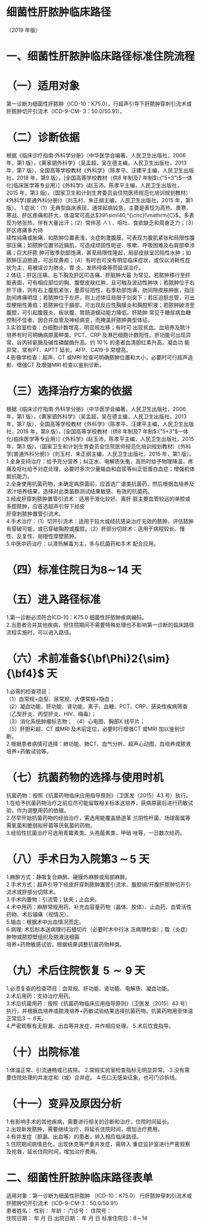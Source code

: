 # 细菌性肝脓肿临床路径  
（2019 年版）  
# 一、细菌性肝脓肿临床路径标准住院流程  
# （一）适用对象  
第一诊断为细菌性肝脓肿（ICD-10：K75.0），行超声引导下肝脓肿穿刺引流术或肝脓肿切开引流术（ICD-9-CM- 3：50.0/50.91）。  
# （二）诊断依据  
根据《临床诊疗指南·外科学分册》（中华医学会编著，人民卫生出版社，2006 年，第1 版），《黄家驷外科学》（吴孟超，吴在德主编，人民卫生出版社，2013 年，第7 版）、全国高等学校教材《外科学》（陈孝平、汪建平主编，人民卫生出版社，2018 年，第9 版），[全国高等学校教材（供8 年制及7 年制$\:("5+3"\$一体化)临床医学等专业用）]《外科学》(赵玉沛，陈孝平主编，人民卫生出版社， 2015 年，第3 版)，（国家卫生和计划生育委员会住院医师规范化培训规划教材）《外科学(普通外科分册)》（刘玉村、朱正纲主编，人民卫生出版社，2015 年，第1 版）。  
1.症状：（1）无典型临床表现，通常起病较急，主要是表现为高热、畏寒、寒战、肝区疼痛和肝大，体温常可高达$39\!\sim\!40\,^{\circ}\!\mathrm{C}$，多表现为弛张热，伴有大量出汗；（2）常伴恶 $\wedge\!\!\setminus$ 、呕吐、食欲缺乏和周身乏力；（3）肝区疼痛多为持  
续性钝痛或胀痛，如脓肿位置表浅，炎症刺激腹膜，可表现为腹肌紧张和局限性腹部压痛；如脓肿位置邻近膈肌，可造成顽固性呃逆、咳嗽、呼吸困难及右肩部牵涉痛；巨大肝脓 肿可致季肋部饱满，甚至局限性隆起，局部皮肤呈凹陷性水肿；如脓肿压迫胆道，可出现黄疸；（4）有时也可没有明显临床症状，或仅以消耗性症状为主，易被误诊为肺炎、胃 炎、发热待查等而延误治疗。  
2.体征：肝区压痛、右下胸及肝区叩击痛、肝脏肿大最 为常见。若脓肿移行至肝脏表面，可有相应部位的胸、腹壁皮肤红肿，且可触及波动性肿块；若脓肿位于右肝下缘，则有右上腹肌紧张，墨菲征阳性，右季肋部饱满，肋间隙皮肤肿胀，指压肋间疼痛明显；若脓肿位于左肝，则上述体征局限于剑突下；若压迫胆总管，可出现梗阻性黄疸；若脓肿位于膈部，可出现反应性胸膜炎和胸腔积液；若脓肿破溃至腹腔，可引起腹膜炎、板状腹、胃肠道蠕动能力降低。肝脓肿 常见于糖尿病血糖控制不佳者，因合并血管及神经病变，而掩盖肝脓肿典型体征。  
3.实验室检查：白细胞计数增高，明显核左移；有时可 出现贫血。血培养及脓汁培养有时可明确病原菌种类。PCT、CRP 及淋巴细胞计数阳性。肝功能可出现异常、谷丙转氨酶及碱性磷酸酶升高。约 $10\,\%$ 的患者血清胆红素升高。凝血功 能异常，常有PT、APTT 延长。AFP、CA19-9 常增高。  
4.影像学检查：超声、CT 或MRI 检查可明确脓肿位置和大小，必要时可行超声造影、增强CT 及增强MRI 检查以鉴别诊断。  
# （三）选择治疗方案的依据  
根据《临床诊疗指南·外科学分册》（中华医学会编著，人民卫生出版社，2006 年，第1 版），《黄家驷外科学》（吴孟超，吴在德主编，人民卫生出版社，2013 年，第7 版）、全国高等学校教材《外科学》（陈孝平、汪建平主编，人民卫生出版社，2018 年，第9 版），[全国高等学校教材（供8 年制及7 年制$\:("5+3"\$一体化)临床医学等专业用）]《外科学》(赵玉沛，陈孝平主编，人民卫生出版社，2015 年，第3 版)，（国家卫生和计划生育委员会住院医师规范化培训规划教材）《外科学(普通外科分册)》（刘玉村、朱正纲主编，人民卫生出版社，2015 年，第1 版）。  
1.全身支持治疗：给予充分营养；纠正水、电解质失衡，高热时给予物理降温，疼痛及呕吐给予对症处理，必要时多次少量输血和血浆等纠正低蛋白血症；增强机体抵抗能力。  
2.全身使用抗菌药物，未确定病原菌前，应首选广谱类抗菌药，然后根据血培养及浓汁培养结果，选择对此类菌群测试结果敏感、有效的抗菌药。  
3.经皮肝穿刺脓肿置管引流术：适用于液化较好、离肝 脏主要血管较远的单腔或多腔脓肿，应首选超声引导下经皮  
肝穿刺脓肿置管引流术。  
4.手术治疗：（1）切开引流术：适用于较大或经抗感染治疗无效的脓肿，评估脓肿有穿破可能，或已穿破胸腔或腹腔。（2）肝部分切除术：适用于病程较长、慢性、反复性、局限性厚壁脓肿。  
5.中医中药治疗：以清热解毒为主，多与抗菌药和手术 配合应用。  
# （四）标准住院日为$\mathord{\mathbf{8}}\sim\!14$ 天  
# （五）进入路径标准  
1.第一诊断必须符合ICD-10：K75.0 细菌性肝脓肿疾病编码。  
2.当患者合并其他疾病，但住院期间不需要特殊处理也不影响第一诊断的临床路径流程实施时，可以进入路径。  
# （六）术前准备${\bf\Phi}2{\sim}{\bf4}$ 天  
1.必需的检查项目：  
（1）血常规$+$血型、尿常规、大便常规$+$隐血；  
（2）凝血功能、肝功能、肾功能、离子、血糖、PCT、CRP、感染性疾病筛查（乙型肝炎、丙型肝炎、HIV、梅毒）；  
（3）消化系统肿瘤标志物； （4）心电图、胸部X 线平片；  
（5）肝胆彩超、CT 或MRI 及术前定位，必要时行增强CT 或MRI 加以鉴别诊断。  
2.根据患者病情可选择：肺功能、肺CT、血气分析、超声心动图、血培养或脓液培养+药敏试验等。  
# （七）抗菌药物的选择与使用时机  
抗菌药物：按照《抗菌药物临床应用指导原则》（卫医发〔2015〕43 号）执行。  
1.在给予抗菌药物治疗之前应尽可能留取相关标本送培养，获病原菌后进行药敏试验，作为调整用药的依据。  
2.尽早开始抗菌药物的经验治疗，需选用能覆盖肠道革 兰阴性杆菌、场球菌属等需氧菌和脆弱拟杆菌等厌氧菌的药物。  
3.经验性抗菌治疗可选用青霉素类、头孢菌素类、甲硝 唑等，一日数次给药。  
# （八）手术日为入院第$\pmb{3}\!\!\sim\!\!\pmb{5}$ 天  
1.麻醉方式：静吸复合麻醉、硬膜外麻醉或局部麻醉。  
2.手术方式：超声引导下经皮肝穿刺脓肿置管引流术、腹腔镜/开腹肝脓肿切开引流术或肝部分切除术。  
3.手术内置物：引流管；钛夹；止血夹。  
4.术中用药：麻醉常规用药、补充血容量药物（晶体、胶体）、止血药、血管活性药物、术后镇痛（视情况）。  
5.输血：根据术中出血情况而定。  
6.病理: 术后标本送病理行石蜡切片（必要时术中行冰 冻病理检查）；取（炎症）肿物或脓腔壁组织及脓液送细菌  
培养$+$药物敏感试验，根据结果调整抗菌药物种类。  
# （九）术后住院恢复 $\pmb{5}{\sim}\pmb{9}$ 天  
1.必须复查的检查项目：血常规、肝功能、肾功能、电解质、凝血功能。  
2.术后用药：支持治疗用药。  
3.术后抗菌用药：按照《抗菌药物临床应用指导原则》（卫医发〔2015〕43 号）执行，并根据血培养或脓液培养+药敏试验结果选择抗菌药物。抗菌药物用至体温正常后$3{\sim}6$天。  
4.严密观察有无胆漏、出血等并发症，并作相应处理。 5.术后饮食指导。  
# （十）出院标准  
1.体温正常、引流通畅或已拔除。 2.常规实验室检查指标无明显异常。 3.没有需要住院处理的并发症和（或）合并症。 4.伤口无感染征象，也可门诊拆线。  
# （十一）变异及原因分析  
1.有影响手术的其他疾病，需要进行相关的诊断和治疗，住院时间延长。  
2.出现新发脓肿，需要继续治疗，将延长住院时间，增加治疗费用。  
4.有并发症（胆漏、出血等）的患者，转入相应临床路径。  
5.住院期间病情恶化，出现休克等严重并发症，需转入 重症监护室进行严密观察及抢救，延长住院时间，增加治疗费用。  
# 二、细菌性肝脓肿临床路径表单  
适用对象：第一诊断为细菌性肝脓肿 （ICD-10：K75.0） 行肝脓肿穿刺引流术或肝脓肿切开引流术（ICD-9-CM-3：50.0/50.91）  
患者姓名：               性别：    年龄：      门诊号：        住院号：  
住院日期：     年   月   日 出院日期：     年   月   日 标准住院日：$8\!\sim\!14$  
